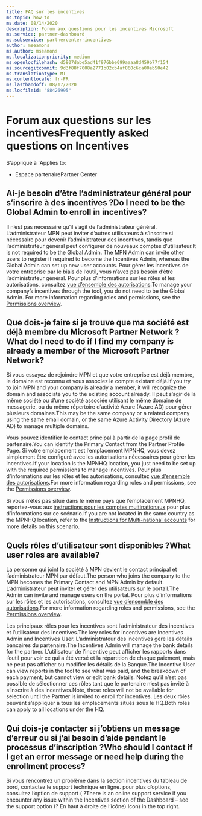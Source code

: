 ```yaml
---
title: FAQ sur les incentives
ms.topic: how-to
ms.date: 08/14/2020
description: Forum aux questions pour les incentives Microsoft
ms.service: partner-dashboard
ms.subservice: partnercenter-incentives
author: mseamons
ms.author: mseamons
ms.localizationpriority: medium
ms.openlocfilehash: d5807dabe5ad41f976bbe099aaaa8d459b77f154
ms.sourcegitcommit: 9d3f88f7008a2771b02cb4af860c6ca00eb50e42
ms.translationtype: MT
ms.contentlocale: fr-FR
ms.lasthandoff: 08/17/2020
ms.locfileid: "88426995"
---
```

# <a name="frequently-asked-questions-on-incentives"></a><span data-ttu-id="4c1c1-103">Forum aux questions sur les incentives</span><span class="sxs-lookup"><span data-stu-id="4c1c1-103">Frequently asked questions on Incentives</span></span>

<span data-ttu-id="4c1c1-104">S’applique à :</span><span class="sxs-lookup"><span data-stu-id="4c1c1-104">Applies to:</span></span>

- <span data-ttu-id="4c1c1-105">Espace partenaire</span><span class="sxs-lookup"><span data-stu-id="4c1c1-105">Partner Center</span></span>

## <a name="do-i-need-to-be-the-global-admin-to-enroll-in-incentives"></a><span data-ttu-id="4c1c1-106">Ai-je besoin d’être l’administrateur général pour s’inscrire à des incentives ?</span><span class="sxs-lookup"><span data-stu-id="4c1c1-106">Do I need to be the Global Admin to enroll in incentives?</span></span>

<span data-ttu-id="4c1c1-107">Il n’est pas nécessaire qu’il s’agit de l’administrateur général. L’administrateur MPN peut inviter d’autres utilisateurs à s’inscrire si nécessaire pour devenir l’administrateur des incentives, tandis que l’administrateur général peut configurer de nouveaux comptes d’utilisateur.</span><span class="sxs-lookup"><span data-stu-id="4c1c1-107">It is not required to be the Global Admin. The MPN Admin can invite other users to register if required to become the Incentives Admin, whereas the Global Admin can set up new user accounts.</span></span> <span data-ttu-id="4c1c1-108">Pour gérer les incentives de votre entreprise par le biais de l’outil, vous n’avez pas besoin d’être l’administrateur général. Pour plus d’informations sur les rôles et les autorisations, consultez [vue d’ensemble des autorisations](permissions-overview.md).</span><span class="sxs-lookup"><span data-stu-id="4c1c1-108">To manage your company’s incentives through the tool, you do not need to be the Global Admin. For more information regarding roles and permissions, see the [Permissions overview](permissions-overview.md).</span></span>

## <a name="what-do-i-need-to-do-if-i-find-my-company-is-already-a-member-of-the-microsoft-partner-network"></a><span data-ttu-id="4c1c1-109">Que dois-je faire si je trouve que ma société est déjà membre du Microsoft Partner Network ?</span><span class="sxs-lookup"><span data-stu-id="4c1c1-109">What do I need to do if I find my company is already a member of the Microsoft Partner Network?</span></span>

<span data-ttu-id="4c1c1-110">Si vous essayez de rejoindre MPN et que votre entreprise est déjà membre, le domaine est reconnu et vous associez le compte existant déjà.</span><span class="sxs-lookup"><span data-stu-id="4c1c1-110">If you try to join MPN and your company is already a member, it will recognize the domain and associate you to the existing account already.</span></span> <span data-ttu-id="4c1c1-111">Il peut s’agir de la même société ou d’une société associée utilisant le même domaine de messagerie, ou du même répertoire d’activité Azure (Azure AD) pour gérer plusieurs domaines.</span><span class="sxs-lookup"><span data-stu-id="4c1c1-111">This may be the same company or a related company using the same email domain, or the same Azure Activity Directory (Azure AD) to manage multiple domains.</span></span>

<span data-ttu-id="4c1c1-112">Vous pouvez identifier le contact principal à partir de la page profil de partenaire.</span><span class="sxs-lookup"><span data-stu-id="4c1c1-112">You can identify the Primary Contact from the Partner Profile Page.</span></span> <span data-ttu-id="4c1c1-113">Si votre emplacement est l’emplacement MPNHQ, vous devez simplement être configuré avec les autorisations nécessaires pour gérer les incentives.</span><span class="sxs-lookup"><span data-stu-id="4c1c1-113">If your location is the MPNHQ location, you just need to be set up with the required permissions to manage incentives.</span></span> <span data-ttu-id="4c1c1-114">Pour plus d’informations sur les rôles et les autorisations, consultez [vue d’ensemble des autorisations](permissions-overview.md).</span><span class="sxs-lookup"><span data-stu-id="4c1c1-114">For more information regarding roles and permissions, see the [Permissions overview](permissions-overview.md).</span></span>

<span data-ttu-id="4c1c1-115">Si vous n’êtes pas situé dans le même pays que l’emplacement MPNHQ, reportez-vous aux [instructions pour les comptes multinationaux](https://support.microsoft.com/help/4515619/special-considerations-for-multi-national-partners-joining-the-microso) pour plus d’informations sur ce scénario.</span><span class="sxs-lookup"><span data-stu-id="4c1c1-115">If you are not located in the same country as the MPNHQ location, refer to the [Instructions for Multi-national accounts](https://support.microsoft.com/help/4515619/special-considerations-for-multi-national-partners-joining-the-microso) for more details on this scenario.</span></span>

## <a name="what-user-roles-are-available"></a><span data-ttu-id="4c1c1-116">Quels rôles d’utilisateur sont disponibles ?</span><span class="sxs-lookup"><span data-stu-id="4c1c1-116">What user roles are available?</span></span>

<span data-ttu-id="4c1c1-117">La personne qui joint la société à MPN devient le contact principal et l’administrateur MPN par défaut.</span><span class="sxs-lookup"><span data-stu-id="4c1c1-117">The person who joins the company to the MPN becomes the Primary Contact and MPN Admin by default.</span></span> <span data-ttu-id="4c1c1-118">L’administrateur peut inviter et gérer des utilisateurs sur le portail.</span><span class="sxs-lookup"><span data-stu-id="4c1c1-118">The Admin can invite and manage users on the portal.</span></span> <span data-ttu-id="4c1c1-119">Pour plus d’informations sur les rôles et les autorisations, consultez [vue d’ensemble des autorisations](permissions-overview.md).</span><span class="sxs-lookup"><span data-stu-id="4c1c1-119">For more information regarding roles and permissions, see the [Permissions overview](permissions-overview.md).</span></span>

<span data-ttu-id="4c1c1-120">Les principaux rôles pour les incentives sont l’administrateur des incentives et l’utilisateur des incentives.</span><span class="sxs-lookup"><span data-stu-id="4c1c1-120">The key roles for incentives are Incentives Admin and Incentives User.</span></span> <span data-ttu-id="4c1c1-121">L’administrateur des incentives gère les détails bancaires du partenaire.</span><span class="sxs-lookup"><span data-stu-id="4c1c1-121">The Incentives Admin will manage the bank details for the partner.</span></span> <span data-ttu-id="4c1c1-122">L’utilisateur de l’incentive peut afficher les rapports dans l’outil pour voir ce qui a été versé et la répartition de chaque paiement, mais ne peut pas afficher ou modifier les détails de la Banque.</span><span class="sxs-lookup"><span data-stu-id="4c1c1-122">The Incentive User can view reports in the tool to see what was paid, and the breakdown of each payment, but cannot view or edit bank details.</span></span> <span data-ttu-id="4c1c1-123">Notez qu’il n’est pas possible de sélectionner ces rôles tant que le partenaire n’est pas invité à s’inscrire à des incentives.</span><span class="sxs-lookup"><span data-stu-id="4c1c1-123">Note, these roles will not be available for selection until the Partner is invited to enroll for incentives.</span></span> <span data-ttu-id="4c1c1-124">Les deux rôles peuvent s’appliquer à tous les emplacements situés sous le HQ.</span><span class="sxs-lookup"><span data-stu-id="4c1c1-124">Both roles can apply to all locations under the HQ.</span></span>

## <a name="who-should-i-contact-if-i-get-an-error-message-or-need-help-during-the-enrollment-process"></a><span data-ttu-id="4c1c1-125">Qui dois-je contacter si j’obtiens un message d’erreur ou si j’ai besoin d’aide pendant le processus d’inscription ?</span><span class="sxs-lookup"><span data-stu-id="4c1c1-125">Who should I contact if I get an error message or need help during the enrollment process?</span></span>

<span data-ttu-id="4c1c1-126">Si vous rencontrez un problème dans la section incentives du tableau de bord, contactez le support technique en ligne. pour plus d’options, consultez l’option de support ( ?</span><span class="sxs-lookup"><span data-stu-id="4c1c1-126">There is an online support service if you encounter any issue within the Incentives section of the Dashboard – see the support option (?</span></span> <span data-ttu-id="4c1c1-127">En haut à droite de l’icône).</span><span class="sxs-lookup"><span data-stu-id="4c1c1-127">Icon) in the top right.</span></span>
